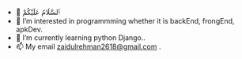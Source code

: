 - 👋 ٱلسَّلَامُ عَلَيْكُمْ
- 👀 I’m interested in programmming whether it is backEnd, frongEnd, apkDev.
- 🌱 I’m currently learning python Django..
- 📫 My email zaidulrehman2618@gmail.com .

